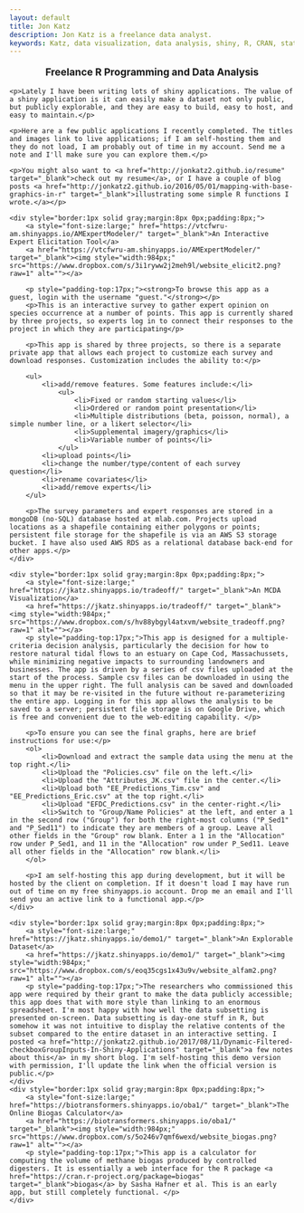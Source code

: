 ```yaml
---
layout: default
title: Jon Katz
description: Jon Katz is a freelance data analyst.
keywords: Katz, data visualization, data analysis, shiny, R, CRAN, statistics
---
```


<div>
    <div style="font-size:1.25em;font-weight:bold;text-align:center;">
        <p>Freelance R Programming and Data Analysis</p>
    </div>

    <p>Lately I have been writing lots of shiny applications. The value of a shiny application is it can easily make a dataset not only public, but publicly explorable, and they are easy to build, easy to host, and easy to maintain.</p>
    
    <p>Here are a few public applications I recently completed. The titles and images link to live applications; if I am self-hosting them and they do not load, I am probably out of time in my account. Send me a note and I'll make sure you can explore them.</p>
    
    <p>You might also want to <a href="http://jonkatz2.github.io/resume" target="_blank">check out my resume</a>, or I have a couple of blog posts <a href="http://jonkatz2.github.io/2016/05/01/mapping-with-base-graphics-in-r" target="_blank">illustrating some simple R functions I wrote.</a></p>
    
    <div style="border:1px solid gray;margin:8px 0px;padding:8px;">
        <a style="font-size:large;" href="https://vtcfwru-am.shinyapps.io/AMExpertModeler/" target="_blank">An Interactive Expert Elicitation Tool</a>
        <a href="https://vtcfwru-am.shinyapps.io/AMExpertModeler/" target="_blank"><img style="width:984px;" src="https://www.dropbox.com/s/3i1ryww2j2meh9l/website_elicit2.png?raw=1" alt=""></a>
        
        <p style="padding-top:17px;"><strong>To browse this app as a guest, login with the username "guest."</strong></p>
        <p>This is an interactive survey to gather expert opinion on species occurrence at a number of points. This app is currently shared by three projects, so experts log in to connect their responses to the project in which they are participating</p>
        
        <p>This app is shared by three projects, so there is a separate private app that allows each project to customize each survey and download responses. Customization includes the ability to:</p>
        
        <ul> 
            <li>add/remove features. Some features include:</li> 
                <ul>
                    <li>Fixed or random starting values</li>
                    <li>Ordered or random point presentation</li>
                    <li>Multiple distributions (beta, poisson, normal), a simple number line, or a likert selector</li>
                    <li>Supplemental imagery/graphics</li>
                    <li>Variable number of points</li>
                </ul>
            <li>upload points</li> 
            <li>change the number/type/content of each survey question</li> 
            <li>rename covariates</li> 
            <li>add/remove experts</li> 
        </ul>
        
        <p>The survey parameters and expert responses are stored in a mongoDB (no-SQL) database hosted at mlab.com. Projects upload locations as a shapefile containing either polygons or points; persistent file storage for the shapefile is via an AWS S3 storage bucket. I have also used AWS RDS as a relational database back-end for other apps.</p>
    </div>
    
    <div style="border:1px solid gray;margin:8px 0px;padding:8px;">
        <a style="font-size:large;" href="https://jkatz.shinyapps.io/tradeoff/" target="_blank">An MCDA Visualization</a>
        <a href="https://jkatz.shinyapps.io/tradeoff/" target="_blank"><img style="width:984px;" src="https://www.dropbox.com/s/hv88ybgyl4atxvm/website_tradeoff.png?raw=1" alt=""></a>
        <p style="padding-top:17px;">This app is designed for a multiple-criteria decision analysis, particularly the decision for how to restore natural tidal flows to an estuary on Cape Cod, Massachussets, while minimizing negative impacts to surrounding landowners and businesses. The app is driven by a series of csv files uploaded at the start of the process. Sample csv files can be downloaded in using the menu in the upper right. The full analysis can be saved and downloaded so that it may be re-visited in the future without re-parameterizing the entire app. Logging in for this app allows the analysis to be saved to a server; persistent file storage is on Google Drive, which is free and convenient due to the web-editing capability. </p>

        <p>To ensure you can see the final graphs, here are brief instructions for use:</p>
        <ol>
            <li>Download and extract the sample data using the menu at the top right.</li>
            <li>Upload the "Policies.csv" file on the left.</li>
            <li>Upload the "Attributes_JK.csv" file in the center.</li>
            <li>Upload both "EE_Predictions_Tim.csv" and "EE_Predictions_Eric.csv" at the top right.</li>
            <li>Upload "EFDC_Predictions.csv" in the center-right.</li>
            <li>Switch to "Group/Name Policies" at the left, and enter a 1 in the second row ("Group") for both the right-most columns ("P_Sed1" and "P_Sed11") to indicate they are members of a group. Leave all other fields in the "Group" row blank. Enter a 1 in the "Allocation" row under P_Sed1, and 11 in the "Allocation" row under P_Sed11. Leave all other fields in the "Allocation" row blank.</li>
        </ol>
        
        <p>I am self-hosting this app during development, but it will be hosted by the client on completion. If it doesn't load I may have run out of time on my free shinyapps.io account. Drop me an email and I'll send you an active link to a functional app.</p>
    </div>
    
    <div style="border:1px solid gray;margin:8px 0px;padding:8px;">
        <a style="font-size:large;" href="https://jkatz.shinyapps.io/demo1/" target="_blank">An Explorable Dataset</a>
        <a href="https://jkatz.shinyapps.io/demo1/" target="_blank"><img style="width:984px;" src="https://www.dropbox.com/s/eoq35cgs1x43u9v/website_alfam2.png?raw=1" alt=""></a>
        <p style="padding-top:17px;">The researchers who commissioned this app were required by their grant to make the data publicly accessible; this app does that with more style than linking to an enormous spreadsheet. I'm most happy with how well the data subsetting is presented on-screen. Data subsetting is day-one stuff in R, but somehow it was not intuitive to display the relative contents of the subset compared to the entire dataset in an interactive setting. I posted <a href="http://jonkatz2.github.io/2017/08/11/Dynamic-Filtered-checkboxGroupInputs-In-Shiny-Applications" target="_blank">a few notes about this</a> in my short blog. I'm self-hosting this demo version with permission, I'll update the link when the official version is public.</p>
    </div>
    <div style="border:1px solid gray;margin:8px 0px;padding:8px;">
        <a style="font-size:large;" href="https://biotransformers.shinyapps.io/oba1/" target="_blank">The Online Biogas Calculator</a> 
        <a href="https://biotransformers.shinyapps.io/oba1/" target="_blank"><img style="width:984px;" src="https://www.dropbox.com/s/5o246v7qmf6wexd/website_biogas.png?raw=1" alt=""></a> 
        <p style="padding-top:17px;">This app is a calculator for computing the volume of methane biogas produced by controlled digesters. It is essentially a web interface for the R package <a href="https://cran.r-project.org/package=biogas" target="_blank">biogas</a> by Sasha Hafner et al. This is an early app, but still completely functional. </p>
    </div>
    
</div>
























